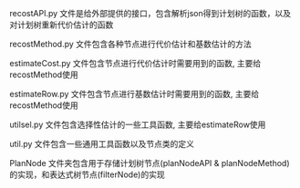 recostAPI.py 文件是给外部提供的接口，包含解析json得到计划树的函数，以及对计划树重新代价估计的函数

recostMethod.py 文件包含各种节点进行代价估计和基数估计的方法

estimateCost.py 文件包含节点进行代价估计时需要用到的函数, 主要给recostMethod使用

estimateRow.py 文件包含节点进行基数估计时需要用到的函数, 主要给recostMethod使用

utilsel.py 文件包含选择性估计的一些工具函数, 主要给estimateRow使用

util.py 文件包含一些通用工具函数以及节点类的定义


PlanNode 文件夹包含用于存储计划树节点(planNodeAPI & planNodeMethod)的实现，和表达式树节点(filterNode)的实现
